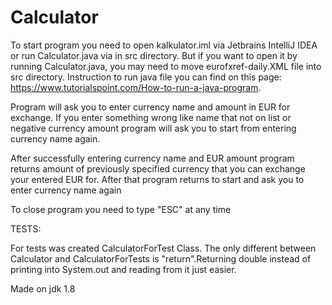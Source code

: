 # Calculator

To start program you need to open kalkulator.iml via Jetbrains IntelliJ IDEA or run Calculator.java via in src directory. But if you want to open it by running Calculator.java, you may need to move eurofxref-daily.XML file into src directory. Instruction to run java file you can find on this page:
https://www.tutorialspoint.com/How-to-run-a-java-program.

Program will ask you to enter currency name and amount in EUR for exchange.
If you enter something wrong like name that not on list or negative currency amount program will ask you to start from entering currency name again.

After successfully entering currency name and EUR amount program returns amount of previously specified currency that you can exchange your entered EUR for.
After that program returns to start and ask you to enter currency name again

To close program you need to type "ESC" at any time


TESTS:

For tests was created CalculatorForTest Class. The only different between Calculator and CalculatorForTests is "return".Returning double instead of printing into System.out and reading from it just easier.


Made on jdk 1.8
